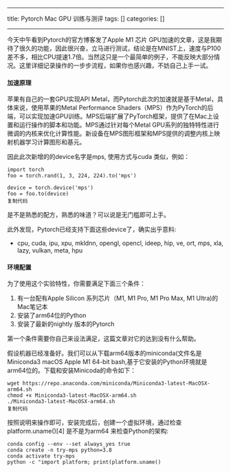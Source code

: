 
--- 
title:  Pytorch Mac GPU 训练与测评 
tags: []
categories: [] 

---
今天中午看到Pytorch的官方博客发了Apple M1 芯片 GPU加速的文章，这是我期待了很久的功能，因此很兴奋，立马进行测试，结论是在MNIST上，速度与P100差不多，相比CPU提速1.7倍。当然这只是一个最简单的例子，不能反映大部分情况。这里详细记录操作的一步步流程，如果你也感兴趣，不妨自己上手一试。

#### 加速原理

苹果有自己的一套GPU实现API Metal，而Pytorch此次的加速就是基于Metal，具体来说，使用苹果的Metal Performance Shaders（MPS）作为PyTorch的后端，可以实现加速GPU训练。MPS后端扩展了PyTorch框架，提供了在Mac上设置和运行操作的脚本和功能。MPS通过针对每个Metal GPU系列的独特特性进行微调的内核来优化计算性能。新设备在MPS图形框架和MPS提供的调整内核上映射机器学习计算图形和基元。

因此此次新增的的device名字是mps, 使用方式与cuda 类似，例如：

```
import torch
foo = torch.rand(1, 3, 224, 224).to('mps')

device = torch.device('mps')
foo = foo.to(device)
复制代码
```

是不是熟悉的配方，熟悉的味道？可以说是无门槛即可上手。

此外发现，Pytorch已经支持下面这些device了，确实出乎意料:

 - cpu, cuda, ipu, xpu, mkldnn, opengl, opencl, ideep, hip, ve, ort, mps, xla, lazy, vulkan, meta, hpu

#### 环境配置

为了使用这个实验特性，你需要满足下面三个条件：

 1.  有一台配有Apple Silicon 系列芯片（M1, M1 Pro, M1 Pro Max, M1 Ultra)的Mac笔记本 
 1.  安装了arm64位的Python 
 1.  安装了最新的nightly 版本的Pytorch 

第一个条件需要你自己来设法满足，这篇文章对它的达到没有什么帮助。

假设机器已经准备好。我们可以从下载arm64版本的miniconda(文件名是Miniconda3 macOS Apple M1 64-bit bash,基于它安装的Python环境就是arm64位的。下载和安装Minicoda的命令如下：

```
wget https://repo.anaconda.com/miniconda/Miniconda3-latest-MacOSX-arm64.sh 
chmod +x Miniconda3-latest-MacOSX-arm64.sh 
./Miniconda3-latest-MacOSX-arm64.sh 
复制代码
```

按照说明来操作即可，安装完成后，创建一个虚拟环境，通过检查platform.uname()[4] 是不是为arm64 来检查Python的架构:

```
conda config --env --set always_yes true
conda create -n try-mps python=3.8
conda activate try-mps
python -c "import platform; print(platform.uname()
```
